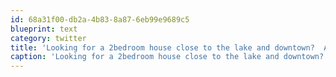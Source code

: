 ```yaml
---
id: 68a31f00-db2a-4b83-8a87-6eb99e9689c5
blueprint: text
category: twitter
title: 'Looking for a 2bedroom house close to the lake and downtown?  Available July 1, contact me for details'
caption: 'Looking for a 2bedroom house close to the lake and downtown?  Available July 1, contact me for details'
---
```

